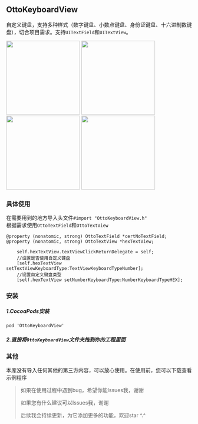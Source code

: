 ## OttoKeyboardView

自定义键盘，支持多种样式（数字键盘、小数点键盘、身份证键盘、十六进制数键盘），切合项目需求。支持`UITextField`和`UITextView`。

<figure1 class="half">
    <img src="http://ouem5hcj9.bkt.clouddn.com/OttoKeyboardView1.png" width="200">
    <img src="http://ouem5hcj9.bkt.clouddn.com/OttoKeyboardView2.png" width="200">
</figure1>
<figure2 class="half">
    <img src="http://ouem5hcj9.bkt.clouddn.com/OttoKeyboardView3.png" width="200">
    <img src="http://ouem5hcj9.bkt.clouddn.com/OttoKeyboardView4.png" width="200">
</figure2>

### 具体使用  

在需要用到的地方导入头文件`#import "OttoKeyboardView.h"`  
根据需求使用`OttoTextField`和`OttoTextView`  

```
@property (nonatomic, strong) OttoTextField *certNoTextField;
@property (nonatomic, strong) OttoTextView *hexTextView;

    self.hexTextView.textViewClickReturnDelegate = self;
    //设置是否使用自定义键盘
    [self.hexTextView setTextViewKeyboardType:TextViewKeyboardTypeNumber];
    //设置自定义键盘类型
    [self.hexTextView setNumberKeyboardType:NumberKeyboardTypeHEX];
```

### 安装
##### 1.CocoaPods安装
```
pod 'OttoKeyboardView'
```

##### 2.直接将`OttoKeyboardView`文件夹拖到你的工程里面

### 其他
本库没有导入任何其他的第三方内容，可以放心使用。在使用前，您可以下载查看示例程序
> 如果在使用过程中遇到bug，希望你能Issues我，谢谢 
> 
> 如果您有什么建议可以Issues我，谢谢
> 
> 后续我会持续更新，为它添加更多的功能，欢迎star ^.^